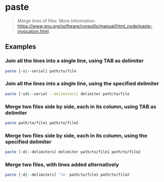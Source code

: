 # paste

> Merge lines of files. More information: <https://www.gnu.org/software/coreutils/manual/html_node/paste-invocation.html>.

## Examples

### Join all the lines into a single line, using TAB as delimiter

```bash
paste [-s|--serial] path/to/file
```

### Join all the lines into a single line, using the specified delimiter

```bash
paste [-sd|--serial --delimiters] delimiter path/to/file
```

### Merge two files side by side, each in its column, using TAB as delimiter

```bash
paste path/to/file1 path/to/file2
```

### Merge two files side by side, each in its column, using the specified delimiter

```bash
paste [-d|--delimiters] delimiter path/to/file1 path/to/file2
```

### Merge two files, with lines added alternatively

```bash
paste [-d|--delimiters] '\n' path/to/file1 path/to/file2
```
